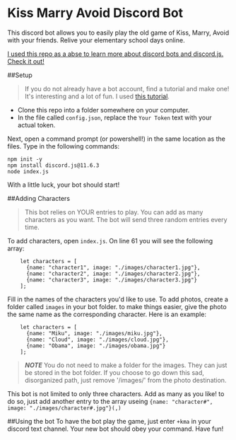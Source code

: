 # Kiss Marry Avoid Discord Bot

This discord bot allows you to easily play the old game of Kiss, Marry, Avoid with your friends. Relive your elementary school days online.

[I used this repo as a abse to learn more about discord bots and discord.js. Check it out!](https://gist.github.com/eslachance/3349734a98d30011bb202f47342601d3)

##Setup
>If you do not already have a bot account, find a tutorial and make one! It's interesting and a lot of fun. I used [this tutorial](https://anidiots.guide/first-bot/your-first-bot). 

- Clone this repo into a folder somewhere on your computer.
- In the file called `config.json`, replace the `Your Token` text with your actual token.

Next, open a command prompt (or powershell!) in the same location as the files. Type in the following commands:

```
npm init -y
npm install discord.js@11.6.3
node index.js
```

With a little luck, your bot should start! 

##Adding Characters
>This bot relies on YOUR entries to play. You can add as many characters as you want. The bot will send three random entries every time. 

To add characters, open `index.js`. On line 61 you will see the following array:

```
    let characters = [
      {name: "character1", image: "./images/character1.jpg"},
      {name: "character2", image: "./images/character2.jpg"},
      {name: "character3", image: "./images/character3.jpg"}
    ];
```

Fill in the names of the characters you'd like to use. To add photos, create a folder called `images` in your bot folder. to make things easier, give the photo the same name as the corresponding character. Here is an example:

```
    let characters = [
      {name: "Miku", image: "./images/miku.jpg"},
      {name: "Cloud", image: "./images/cloud.jpg"},
      {name: "Obama", image: "./images/obama.jpg"}
    ];
```

>***NOTE*** You do not need to make a folder for the images. They can just be stored in the bot folder. If you choose to go down this sad, disorganized path, just remove '/images/' from the photo destination. 

This bot is not limited to only three characters. Add as many as you like! to do so, just add another entry to the array useing `{name: "character#", image: "./images/character#.jpg"}(,)`

##Using the bot
To have the bot play the game, just enter `+kma` in your discord text channel. Your new bot should obey your command. Have fun!